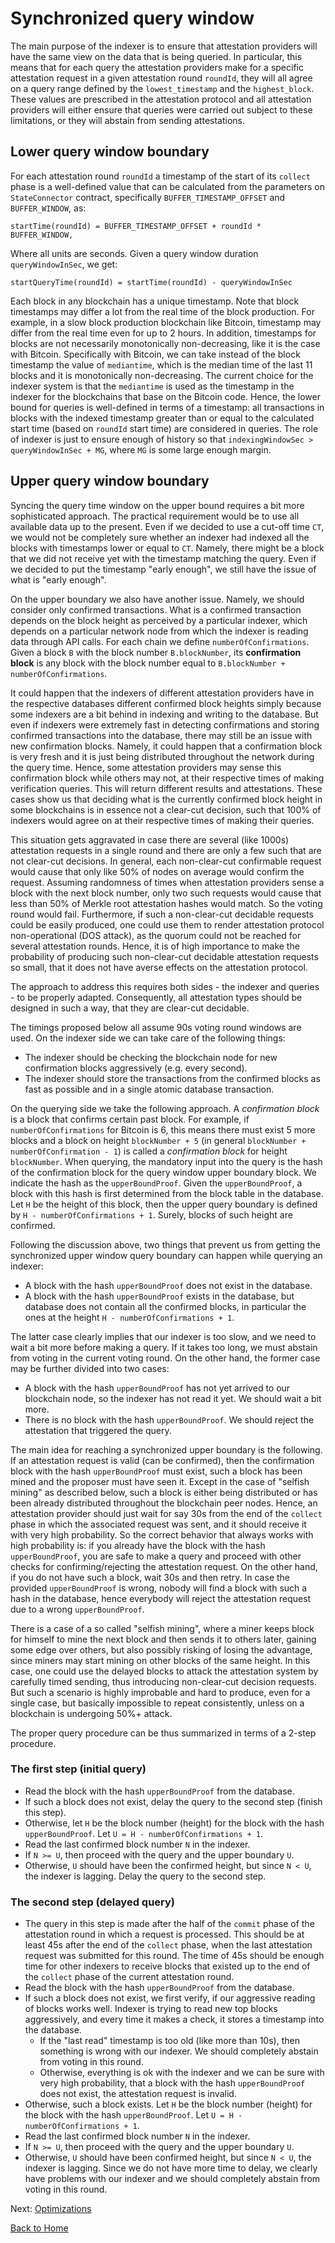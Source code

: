 # Synchronized query window

The main purpose of the indexer is to ensure that attestation providers will have the same view on the data that is being queried.
In particular, this means that for each query the attestation providers make for a specific attestation request in a given attestation round `roundId`, they will all agree on a query range defined by the `lowest_timestamp` and the `highest_block`. These values are prescribed in the attestation protocol and all attestation providers will either ensure that queries were carried out subject to these limitations, or they will abstain from sending attestations.

## Lower query window boundary

For each attestation round `roundId` a timestamp of the start of its `collect` phase is a well-defined value that can be calculated from the parameters on `StateConnector` contract, specifically `BUFFER_TIMESTAMP_OFFSET`  and `BUFFER_WINDOW`, as:

``` text
startTime(roundId) = BUFFER_TIMESTAMP_OFFSET + roundId * BUFFER_WINDOW,
```

Where all units are seconds. Given a query window duration `queryWindowInSec`, we get:

``` text
startQueryTime(roundId) = startTime(roundId) - queryWindowInSec
```

Each block in any blockchain has a unique timestamp. Note that block timestamps may differ a lot from the real time of the block production. For example, in a slow block production blockchain like Bitcoin, timestamp may differ from the real time even for up to 2 hours. In addition, timestamps for blocks are not necessarily monotonically non-decreasing, like it is the case with Bitcoin. Specifically with Bitcoin, we can take instead of the block timestamp the value of `mediantime`, which is the median time of the last 11 blocks and it is monotonically non-decreasing. The current choice for the indexer system is that the `mediantime` is used as the timestamp in the indexer for the blockchains that base on the Bitcoin code.
Hence, the lower bound for queries is well-defined in terms of a timestamp: all transactions in blocks with the indexed timestamp greater than or equal to the calculated start time (based on `roundId` start time) are considered in queries. The role of indexer is just to ensure enough of history so that `indexingWindowSec > queryWindowInSec + MG`, where `MG` is some large enough margin.

## Upper query window boundary

Syncing the query time window on the upper bound requires a bit more sophisticated approach. The practical requirement would be to use all available data up to the present. Even if we decided to use a cut-off time `CT`, we would not be completely sure whether an indexer had indexed all the blocks with timestamps lower or equal to `CT`. Namely, there might be a block that we did not receive yet with the timestamp matching the query. Even if we decided to put the timestamp "early enough", we still have the issue of what is "early enough".

On the upper boundary we also have another issue. Namely, we should consider only confirmed transactions. What is a confirmed transaction depends on the block height as perceived by a particular indexer, which depends on a particular network node from which the indexer is reading data through API calls. For each chain we define `numberOfConfirmations`. Given a block `B` with the block number `B.blockNumber`, its **confirmation block** is any block with the block number equal to `B.blockNumber + numberOfConfirmations`.

It could happen that the indexers of different attestation providers have in the respective databases different confirmed block heights simply because some indexers are a bit behind in indexing and writing to the database. But even if indexers were extremely fast in detecting confirmations and storing confirmed transactions into the database, there may still be an issue with new confirmation blocks. Namely, it could happen that a confirmation block is very fresh and it is just being distributed throughout the network during the query time. Hence, some attestation providers may sense this confirmation block while others may not, at their respective times of making verification queries. This will return different results and attestations. These cases show us that deciding what is the currently confirmed block height in some blockchains is in essence not a clear-cut decision, such that 100% of indexers would agree on at their respective times of making their queries.

This situation gets aggravated in case there are several (like 1000s) attestation requests in a single round and there are only a few such that are not clear-cut decisions. In general, each non-clear-cut confirmable request would cause that only like 50% of nodes on average would confirm the request. Assuming randomness of times when attestation providers sense a block with the next block number, only two such requests would cause that less than 50% of Merkle root attestation hashes would match. So the voting round would fail. Furthermore, if such a non-clear-cut decidable requests could be easily produced, one could use them to render attestation protocol non-operational (DOS attack), as the quorum could not be reached for several attestation rounds. Hence, it is of high importance to make the probability of producing such non-clear-cut decidable attestation requests so small, that it does not have averse effects on the attestation protocol.

The approach to address this requires both sides - the indexer and queries - to be properly adapted. Consequently, all attestation types should be designed in such a way, that they are clear-cut decidable.

The timings proposed below all assume 90s voting round windows are used.
On the indexer side we can take care of the following things:

- The indexer should be checking the blockchain node for new confirmation blocks aggressively (e.g. every second).
- The indexer should store the transactions from the confirmed blocks as fast as possible and in a single atomic database transaction.

On the querying side we take the following approach. A _confirmation block_ is a block that confirms certain past block. For example, if `numberOfConfirmations` for Bitcoin is 6, this means there must exist 5 more blocks and a block on height `blockNumber + 5` (in general `blockNumber + numberOfConfirmation - 1`) is called a _confirmation block_ for height `blockNumber`.
When querying, the mandatory input into the query is the hash of the confirmation block for the query window upper boundary block. We indicate the hash as the `upperBoundProof`. Given the `upperBoundProof`, a block with this hash is first determined from the block table in the database. Let `H` be the height of this block, then the upper query boundary is defined by `H - numberOfConfirmations + 1`. Surely, blocks of such height are confirmed.

Following the discussion above, two things that prevent us from getting the synchronized upper window query boundary can happen while querying an indexer:

- A block with the hash `upperBoundProof` does not exist in the database.
- A block with the hash `upperBoundProof` exists in the database, but database does not contain all the confirmed blocks, in particular the ones at the height `H - numberOfConfirmations + 1`.

The latter case clearly implies that our indexer is too slow, and we need to wait a bit more before making a query. If it takes too long, we must abstain from voting in the current voting round.
On the other hand, the former case may be further divided into two cases:

- A block with the hash `upperBoundProof` has not yet arrived to our blockchain node, so the indexer has not read it yet. We should wait a bit more.
- There is no block with the hash `upperBoundProof`. We should reject the attestation that triggered the query.

The main idea for reaching a synchronized upper boundary is the following. If an attestation request is valid (can be confirmed), then the confirmation block with the hash `upperBoundProof` must exist, such a block has been mined and the proposer must have seen it. Except in the case of "selfish mining" as described below, such a block is either being distributed or has been already distributed throughout the blockchain peer nodes. Hence, an attestation provider should just wait for say 30s from the end of the `collect` phase in which the associated request was sent, and it should receive it with very high probability. So the correct behavior that always works with high probability is: if you already have the block with the hash `upperBoundProof`, you are safe to make a query and proceed with other checks for confirming/rejecting the attestation request. On the other hand, if you do not have such a block, wait 30s and then retry. In case the provided `upperBoundProof` is wrong, nobody will find a block with such a hash in the database, hence everybody will reject the attestation request due to a wrong `upperBoundProof`.

There is a case of a so called "selfish mining", where a miner keeps block for himself to mine the next block and then sends it to others later, gaining some edge over others, but also possibly risking of losing the advantage, since miners may start mining on other blocks of the same height. In this case, one could use the delayed blocks to attack the attestation system by carefully timed sending, thus introducing non-clear-cut decision requests. But such a scenario is highly improbable and hard to produce, even for a single case, but basically impossible to repeat consistently, unless on a blockchain is undergoing 50%+ attack.

The proper query procedure can be thus summarized in terms of a 2-step procedure.

### The first step (initial query)

- Read the block with the hash `upperBoundProof` from the database.
- If such a block does not exist, delay the query to the second step (finish this step).
- Otherwise, let `H` be the block number (height) for the block with the hash `upperBoundProof`. Let `U = H - numberOfConfirmations + 1`.
- Read the last confirmed block number `N` in the indexer.
- If `N >= U`, then proceed with the query and the upper boundary `U`.
- Otherwise, `U` should have been the confirmed height, but since `N < U`, the indexer is lagging. Delay the query to the second step.

### The second step (delayed query)

- The query in this step is made after the half of the `commit` phase of the attestation round in which a request is processed. This should be at least 45s after the end of the `collect` phase, when the last attestation request was submitted for this round. The time of 45s should be enough time for other indexers to receive blocks that existed up to the end of the `collect` phase of the current attestation round.
- Read the block with the hash `upperBoundProof` from the database.
- If such a block does not exist, we first verify, if our aggressive reading of blocks works well. Indexer is trying to read new top blocks aggressively, and every time it makes a check, it stores a timestamp into the database.
  - If the "last read" timestamp is too old (like more than 10s), then something is wrong with our indexer. We should completely abstain from voting in this round.
  - Otherwise, everything is ok with the indexer and we can be sure with very high probability, that a block with the hash `upperBoundProof` does not exist, the attestation request is invalid.
- Otherwise, such a block exists. Let `H` be the block number (height) for the block with the hash `upperBoundProof`. Let `U = H - numberOfConfirmations + 1`.
- Read the last confirmed block number `N` in the indexer.
- If `N >= U`, then proceed with the query and the upper boundary `U`.
- Otherwise, `U` should have been confirmed height, but since `N < U`, the indexer is lagging. Since we do not have more time to delay, we clearly have problems with our indexer and we should completely abstain from voting in this round.

Next: [Optimizations](./indexer-optimizations.md)

[Back to Home](../README.md)
